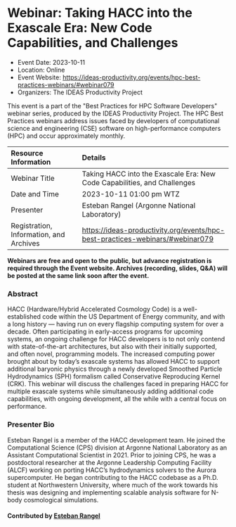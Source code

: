 













			   

<!-- Note: this label does NOT include the trailing colon -->





# Webinar: Taking HACC into the Exascale Era: New Code Capabilities, and Challenges

- Event Date: 2023-10-11
- Location: Online
- Event Website: https://ideas-productivity.org/events/hpc-best-practices-webinars/#webinar079
- Organizers: The IDEAS Productivity Project
			   
This event is a part of the "Best Practices for HPC Software
Developers" webinar series, produced by the IDEAS Productivity
Project. The HPC Best Practices webinars address issues faced by
developers of computational science and engineering (CSE) software on
high-performance computers (HPC) and occur approximately monthly.

Resource Information | Details
:--- | :---			   
Webinar Title | Taking HACC into the Exascale Era: New Code Capabilities, and Challenges
Date and Time | 2023-10-11 01:00 pm WTZ
Presenter | Esteban Rangel (Argonne National Laboratory)
Registration, Information, and Archives | 	<https://ideas-productivity.org/events/hpc-best-practices-webinars/#webinar079>	   

**Webinars are free and open to the public, but advance registration is required through the Event website. Archives (recording, slides, Q&A) will be posted at the same link soon after the event.**

### Abstract
<p>HACC (Hardware/Hybrid Accelerated Cosmology Code) is a well-established code within the US Department of Energy community, and with a long history — having run on every flagship computing system for over a decade. Often participating in early-access programs for upcoming systems, an ongoing challenge for HACC developers is to not only contend with state-of-the-art architectures, but also with their initially supported, and often novel, programming models. The increased computing power brought about by today’s exascale systems has allowed HACC to support additional baryonic physics through a newly developed Smoothed Particle Hydrodynamics (SPH) formalism called Conservative Reproducing Kernel (CRK). This webinar will discuss the challenges faced in preparing HACC for multiple exascale systems while simultaneously adding additional code capabilities, with ongoing development, all the while with a central focus on performance.</p>



### Presenter Bio
<p>Esteban Rangel is a member of the HACC development team. He joined the Computational Science (CPS) division at Argonne National Laboratory as an Assistant Computational Scientist in 2021. Prior to joining CPS, he was a postdoctoral researcher at the Argonne Leadership Computing Facility (ALCF) working on porting HACC’s hydrodynamics solvers to the Aurora supercomputer. He began contributing to the HACC codebase as a Ph.D. student at Northwestern University, where much of the work towards his thesis was designing and implementing scalable analysis software for N-body cosmological simulations.</p>

    

#### Contributed by [Esteban Rangel](https://github.com/steverangel "Esteban Rangel GitHub profile")

<!---
Publish: yes
Topics: “performance portability”, “software engineering”, "high-performance computing (hpc)", "performance at leadership computing facilities", “online learning”
--->






